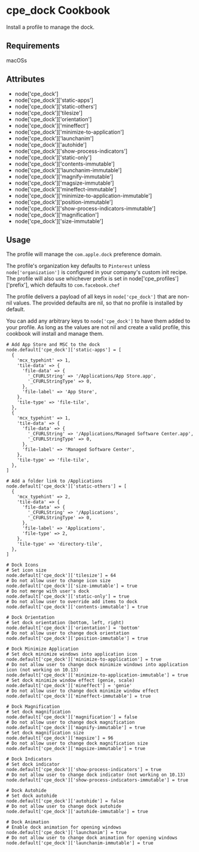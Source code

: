 cpe_dock Cookbook
=========================
Install a profile to manage the dock.

Requirements
------------
macOSs

Attributes
----------
* node['cpe_dock']
* node['cpe_dock']['static-apps']
* node['cpe_dock']['static-others']
* node['cpe_dock']['tilesize']
* node['cpe_dock']['orientation']
* node['cpe_dock']['mineffect']
* node['cpe_dock']['minimize-to-application']
* node['cpe_dock']['launchanim']
* node['cpe_dock']['autohide']
* node['cpe_dock']['show-process-indicators']
* node['cpe_dock']['static-only']
* node['cpe_dock']['contents-immutable']
* node['cpe_dock']['launchanim-immutable']
* node['cpe_dock']['magnify-immutable']
* node['cpe_dock']['magsize-immutable']
* node['cpe_dock']['mineffect-immutable']
* node['cpe_dock']['minimize-to-application-immutable']
* node['cpe_dock']['position-immutable']
* node['cpe_dock']['show-process-indicators-immutable']
* node['cpe_dock']['magnification']
* node['cpe_dock']['size-immutable']

Usage
-----
The profile will manage the `com.apple.dock` preference domain.

The profile's organization key defaults to `Pinterest` unless `node['organization']` is
configured in your company's custom init recipe. The profile will also use
whichever prefix is set in node['cpe_profiles']['prefix'], which defaults to `com.facebook.chef`

The profile delivers a payload of all keys in `node['cpe_dock']` that are non-nil values.  The provided defaults are nil, so that no profile is installed by default.

You can add any arbitrary keys to `node['cpe_dock']` to have them added to your profile.  As long as the values are not nil and create a valid profile, this cookbook will install and manage them.

```
# Add App Store and MSC to the dock
node.default['cpe_dock']['static-apps'] = [
  {
    'mcx_typehint' => 1,
    'tile-data' => {
      'file-data' => {
        '_CFURLString' => '/Applications/App Store.app',
        '_CFURLStringType' => 0,
      },
      'file-label' => 'App Store',
    },
    'tile-type' => 'file-tile',
  },
  {
    'mcx_typehint' => 1,
    'tile-data' => {
      'file-data' => {
        '_CFURLString' => '/Applications/Managed Software Center.app',
        '_CFURLStringType' => 0,
      },
      'file-label' => 'Managed Software Center',
    },
    'tile-type' => 'file-tile',
  },
]

# Add a folder link to /Applications
node.default['cpe_dock']['static-others'] = [
  {
    'mcx_typehint' => 2,
    'tile-data' => {
      'file-data' => {
        '_CFURLString' => '/Applications',
        '_CFURLStringType' => 0,
      },
      'file-label' => 'Applications',
      'file-type' => 2,
    },
    'tile-type' => 'directory-tile',
  },
]

# Dock Icons
# Set icon size
node.default['cpe_dock']['tilesize'] = 64
# Do not allow user to change icon size
node.default['cpe_dock']['size-immutable'] = true
# Do not merge with user's dock
node.default['cpe_dock']['static-only'] = true
# Do not allow user to override add items to dock
node.default['cpe_dock']['contents-immutable'] = true

# Dock Orientation
# Set dock orientation (bottom, left, right)
node.default['cpe_dock']['orientation'] = 'bottom'
# Do not allow user to change dock orientation
node.default['cpe_dock']['position-immutable'] = true

# Dock Minimize Application
# Set dock minimize windows into application icon
node.default['cpe_dock']['minimize-to-application'] = true
# Do not allow user to change dock minimize windows into application icon (not working on 10.13)
node.default['cpe_dock']['minimize-to-application-immutable'] = true
# Set dock minimize window effect (genie, scale)
node.default['cpe_dock']['mineffect'] = 'genie'
# Do not allow user to change dock minimize window effect
node.default['cpe_dock']['mineffect-immutable'] = true

# Dock Magnification
# Set dock magnification
node.default['cpe_dock']['magnification'] = false
# Do not allow user to change dock magnification
node.default['cpe_dock']['magnify-immutable'] = true
# Set dock magnification size
node.default['cpe_dock']['magsize'] = 96
# Do not allow user to change dock magnification size
node.default['cpe_dock']['magsize-immutable'] = true

# Dock Indicators
# Set dock indicator
node.default['cpe_dock']['show-process-indicators'] = true
# Do not allow user to change dock indicator (not working on 10.13)
node.default['cpe_dock']['show-process-indicators-immutable'] = true

# Dock Autohide
# Set dock autohide
node.default['cpe_dock']['autohide'] = false
# Do not allow user to change dock autohide
node.default['cpe_dock']['autohide-immutable'] = true

# Dock Animation
# Enable dock animation for opening windows
node.default['cpe_dock']['launchanim'] = true
# Do not allow user to change dock animation for opening windows
node.default['cpe_dock']['launchanim-immutable'] = true
```
